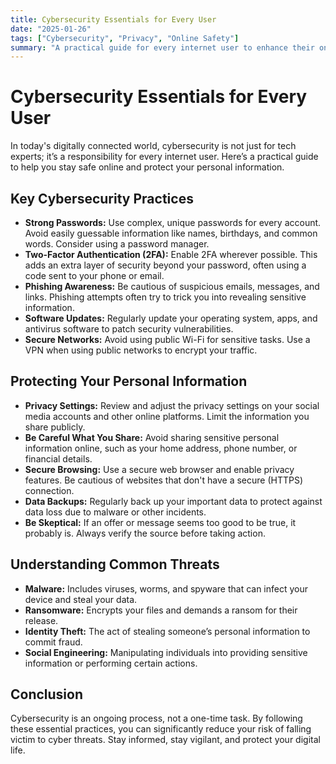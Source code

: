 ```yaml
---
title: Cybersecurity Essentials for Every User
date: "2025-01-26"
tags: ["Cybersecurity", "Privacy", "Online Safety"]
summary: "A practical guide for every internet user to enhance their online security, including password management, phishing awareness, and protecting personal information."
---
```


# Cybersecurity Essentials for Every User

In today's digitally connected world, cybersecurity is not just for tech experts; it’s a responsibility for every internet user. Here’s a practical guide to help you stay safe online and protect your personal information.

## Key Cybersecurity Practices

*   **Strong Passwords:** Use complex, unique passwords for every account. Avoid easily guessable information like names, birthdays, and common words. Consider using a password manager.
*   **Two-Factor Authentication (2FA):**  Enable 2FA wherever possible. This adds an extra layer of security beyond your password, often using a code sent to your phone or email.
*   **Phishing Awareness:** Be cautious of suspicious emails, messages, and links. Phishing attempts often try to trick you into revealing sensitive information.
*   **Software Updates:** Regularly update your operating system, apps, and antivirus software to patch security vulnerabilities.
*   **Secure Networks:**  Avoid using public Wi-Fi for sensitive tasks. Use a VPN when using public networks to encrypt your traffic.

## Protecting Your Personal Information

*   **Privacy Settings:** Review and adjust the privacy settings on your social media accounts and other online platforms. Limit the information you share publicly.
*   **Be Careful What You Share:**  Avoid sharing sensitive personal information online, such as your home address, phone number, or financial details.
*   **Secure Browsing:** Use a secure web browser and enable privacy features. Be cautious of websites that don't have a secure (HTTPS) connection.
*   **Data Backups:** Regularly back up your important data to protect against data loss due to malware or other incidents.
*   **Be Skeptical:**  If an offer or message seems too good to be true, it probably is. Always verify the source before taking action.

## Understanding Common Threats

*   **Malware:** Includes viruses, worms, and spyware that can infect your device and steal your data.
*   **Ransomware:**  Encrypts your files and demands a ransom for their release.
*   **Identity Theft:** The act of stealing someone’s personal information to commit fraud.
*   **Social Engineering:** Manipulating individuals into providing sensitive information or performing certain actions.

## Conclusion

Cybersecurity is an ongoing process, not a one-time task. By following these essential practices, you can significantly reduce your risk of falling victim to cyber threats. Stay informed, stay vigilant, and protect your digital life.